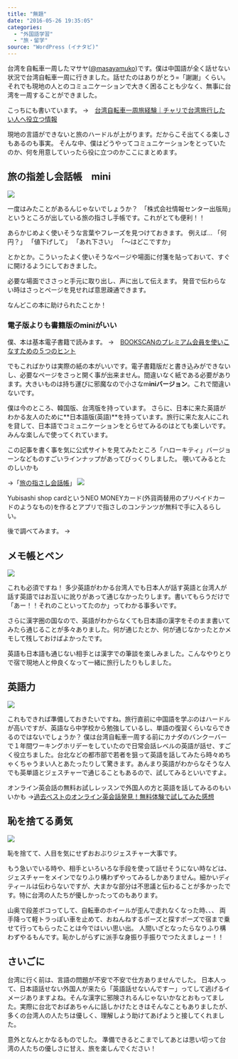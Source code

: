 ```yaml
---
title: "無題"
date: "2016-05-26 19:35:05"
categories:
  - "外国語学習"
  - "旅・留学"
source: "WordPress (イナタビ)"
---
```


台湾を自転車一周したマサヤ([@masayamuko](https://twitter.com/MasayaMuko))です。僕は中国語が全く話せない状況で台湾自転車一周に行きました。話せたのはありがとう=「謝謝」くらい。それでも現地の人とのコミュニケーションで大きく困ることも少なく、無事に台湾を一周することができました。

こっちにも書いています。
→　[台湾自転車一周旅経験｜チャリで台湾旅行したい人へ役立つ情報](https://masayamuko.com/round-taiwan/)

現地の言語ができないと旅のハードルが上がります。だからこそ出てくる楽しさもあるのも事実。
そんな中、僕はどうやってコミュニケーションをとっていたのか、何を用意していったら役に立つのかここにまとめます。

## 旅の指差し会話帳　mini

![](https://masayamuko.com/wp/wp-content/uploads/2016/05/2167.jpg)

一度はみたことがあるんじゃないでしょうか？　「株式会社情報センター出版局」というところが出している旅の指さし手帳です。これがとても便利！！

あらかじめよく使いそうな言葉やフレーズを見つけておきます。
例えば...
「何円？」
「値下げして」
「あれ下さい」
「〜はどこですか」

とかとか。こういったよく使いそうなページや場面に付箋を貼っておいて、すぐに開けるようにしておきました。

必要な場面でささっと手元に取り出し、声に出して伝えます。
発音で伝わらない時はさっとページを見せれば意思疎通できます。

なんどこの本に助けられたことか！

### 電子版よりも書籍版のminiがいい

僕、本は基本電子書籍で読みます。
→　[BOOKSCANのプレミアム会員を使いこなすための５つのヒント](https://masayamuko.com/bookscan-tips/)

でもこればかりは実際の紙の本がいいです。電子書籍版だと書き込みができないし、必要なページをさっと開く事が出来ません。間違いなく紙である必要があります。大きいものは持ち運びに邪魔なので小さなm**iniバージョン**。これで間違いないです。

僕は今のところ、韓国版、台湾版を持っています。
さらに、日本に来た英語がわかる友人のために**日本語版(英語)**を持っています。旅行に来た友人にこれを貸して、日本語でコミュニケーションをとらせてみるのはとても楽しいです。みんな楽しんで使ってくれています。

この記事を書く事を気に公式サイトを見てみたところ「ハローキティ」バージョーンなどものすごいラインナップがあってびっくりしました。
覗いてみるとたのしいかも

→「[旅の指さし会話帳](http://px.a8.net/svt/ejp?a8mat=2NKLYI+E39C6Q+1OGE+61RIA)」
![](http://www11.a8.net/0.gif?a8mat=2NKLYI+E39C6Q+1OGE+61RIA)

Yubisashi shop cardというNEO MONEYカード(外貨両替用のプリペイドカードのようなもの)を作るとアプリで指さしのコンテンツが無料で手に入るらしい。

後で調べてみます。
→

## メモ帳とペン

![](https://masayamuko.com/wp/wp-content/uploads/2016/05/16411784703_6cff8f8c91_z.jpg)

これも必須ですね！
多少英語がわかる台湾人でも日本人が話す英語と台湾人が話す英語ではお互いに訛りがあって通じなかったりします。書いてもらうだけで「あー！！それのこといってたのか」ってわかる事多いです。

さらに漢字圏の国なので、英語がわからなくても日本語の漢字をそのまま書いてみたら通じることが多々ありました。何が通じたとか、何が通じなかったとかメモして残しておけばよかったです。

英語も日本語も通じない相手とは漢字での筆談を楽しみました。こんなやりとりで宿で現地人と仲良くなって一緒に旅行したりもしました。

## 英語力

![](https://masayamuko.com/wp/wp-content/uploads/2016/05/4278575201_a3f55916d1_z.jpg)

これもできれば準備しておきたいですね。旅行直前に中国語を学ぶのはハードルが高いですが、英語なら中学校から勉強しているし、単語の復習くらいならできるのではないでしょうか？
僕は台湾自転車一周する前にカナダのバンクーバーで１年間ワーキングホリデーをしていたので日常会話レベルの英語が話せ、すごく役立ちました。台北などの都市部で若者を狙って英語を話してみたら時々めちゃくちゃうまい人とあたったりして驚きます。あんまり英語がわからなそうな人でも英単語とジェスチャーで通じることもあるので、試してみるといいですよ。

オンライン英会話の無料お試しレッスンで外国人の方と英語を話してみるのもいいかも
→[過去ベストのオンライン英会話発見！無料体験で試してみた感想](https://masayamuko.com/nativecamp/)

## 恥を捨てる勇気

![](https://masayamuko.com/wp/wp-content/uploads/2016/05/3841732931_a6537df194_z.jpg)

恥を捨てて、人目を気にせずおおぶりジェスチャー大事です。

もう急いでいる時や、相手といろいろな手段を使って話せそうにない時などは、ジェスチャーをメインでなりふり構わずやってみるしかありません。細かいディティールは伝わらないですが、大まかな部分は不思議と伝わることが多かったです。特に台湾の人たちが優しかったってのもあります。

山奥で段差ボコってして、自転車のホイールが歪んで走れなくなった時、、、
両手降って軽トラっぽい車を止めて、おねんねするポーズと探すポーズで宿まで乗せて行ってもらったことは今ではいい思い出。
人間いざとなったらなりふり構わずやるもんです。恥かしがらずに派手な身振り手振りでつたえましょー！！

## さいごに

台湾に行く前は、言語の問題が不安で不安で仕方ありませんでした。
日本人って、日本語話せない外国人が来たら「英語話せないんですー」ってして逃げるイメージありますよね。そんな漢字に邪険されるんじゃないかなとおもってました。実際に台北でおばあちゃんに話しかけたときはそんなこともありましたが、多くの台湾人の人たちは優しく、理解しよう助けてあげようと接してくれました。

意外となんとかなるものでした。
準備できるとこまでしてあとは思い切って台湾の人たちの優しさに甘え、旅を楽しんでください！